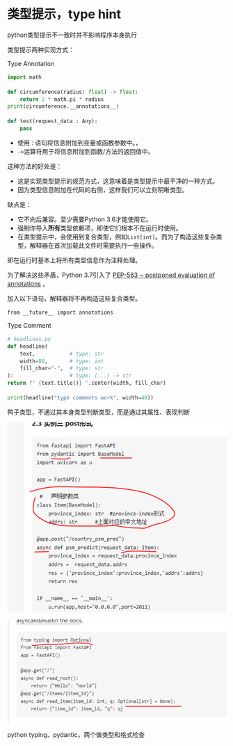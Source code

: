 # 类型提示，type hint

python类型提示不一致时并不影响程序本身执行



类型提示两种实现方式：

Type Annotation

```python
import math

def circumference(radius: float) -> float:
    return 2 * math.pi * radius
print(circumference.__annotations__)

def test(request_data : Any):
    pass
```

- 使用`：`语句将信息附加到变量或函数参数中。，
- `->`运算符用于将信息附加到函数/方法的返回值中。

这种方法的好处是：

- 这是实现类型提示的规范方式，这意味着是类型提示中最干净的一种方式。
- 因为类型信息附加在代码的右侧，这样我们可以立刻明晰类型。

缺点是：

- 它不向后兼容。至少需要Python 3.6才能使用它。
- 强制你导入**所有**类型依赖项，即使它们根本不在运行时使用。
- 在类型提示中，会使用到复合类型，例如`List[int]`。而为了构造这些复杂类型，解释器在首次加载此文件时需要执行一些操作。

即在运行时基本上将所有类型信息作为注释处理。

为了解决这些矛盾，Python 3.7引入了 [PEP-563 ~ postponed evaluation of annotations](https://www.python.org/dev/peps/pep-0563/) 。

加入以下语句，解释器将不再构造这些复合类型。

```
from __future__ import annotations
```



Type Comment

```python
# headlines.py
def headline(
    text,           # type: str
    width=80,       # type: int
    fill_char="-",  # type: str
):                  # type: (...) -> str
return f" {text.title()} ".center(width, fill_char)

print(headline("type comments work", width=40))
```





鸭子类型，不通过其本身类型判断类型，而是通过其属性、表现判断



![image-20220909173703780](18.类型提示.assets/image-20220909173703780.png)



![image-20220909173710893](18.类型提示.assets/image-20220909173710893.png)

python typing、pydantic，两个做类型和格式检查




